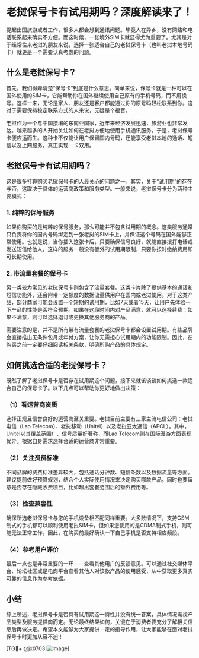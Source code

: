 # 老挝保号卡有试用期吗？深度解读来了！

提起出国旅游或者工作，很多人都会想到通讯问题。毕竟人在异乡，没有网络和电话联系起来确实不方便。而这时候，一张境外SIM卡就显得尤为重要了。尤其是对于经常往来老挝的朋友来说，选择一张适合自己的老挝保号卡（也叫老挝本地号码卡）就更是一个需要认真考虑的问题。

## 什么是老挝保号卡？

首先，我们得弄清楚“保号卡”到底是什么意思。简单来说，保号卡就是一种可以在国外使用的SIM卡，它能帮助你在国外继续使用自己原有的手机号码，而不用换号。这样一来，无论是家人、朋友还是客户都能通过你的原号码轻松联系到你。这对于需要保持稳定联系方式的人来说，无疑是个福音。

老挝作为一个与中国接壤的东南亚国家，近年来经济发展迅速，旅游业也非常发达。越来越多的人开始关注如何在老挝方便地使用手机通讯服务。于是，老挝保号卡便应运而生。这种卡不仅能让用户保留国内号码，还能享受老挝本地的通话、短信以及上网服务，真正实现一卡双用。

## 老挝保号卡有试用期吗？

这是很多打算购买老挝保号卡的人最关心的问题之一。其实，关于“试用期”的存在与否，这取决于具体的运营商政策和服务类型。一般来说，老挝保号卡分为两种主要模式：

### 1. 纯粹的保号服务
如果你购买的是纯粹的保号服务，那么可能并不包含试用期的概念。这类服务通常只负责将你的国内号码绑定到一张老挝的SIM卡上，并保证这个号码在国外能够正常使用。也就是说，当你插入这张卡后，只要确保信号良好，就能直接拨打电话或发送短信给他人。这样的服务一般没有额外的试用期限制，只要你按时缴纳费用即可长期使用。

### 2. 带流量套餐的保号卡
另一类较为常见的老挝保号卡则包含了流量套餐。这类卡片除了提供基本的通话和短信功能外，还会附带一定额度的数据流量供用户在国内或老挝使用。对于这类产品，部分商家可能会设置一个短期的试用期，比如7天或者15天，让用户先体验一下产品的性能是否符合预期。如果在这段时间内对产品满意，就可以选择续费；如果不满意，则可以选择退订或更换其他服务商的产品。

需要注意的是，并不是所有带有流量套餐的老挝保号卡都会设置试用期。有些品牌会直接推出无条件包月或年付方案，让你无需担心试用期内的功能限制。因此，在购买之前一定要仔细阅读相关条款，明确所购产品的具体规定。

## 如何挑选合适的老挝保号卡？

既然了解了老挝保号卡是否存在试用期这个问题，接下来就该谈谈如何挑选一款适合自己的保号卡了。以下几点可以帮助你更好地做出决策：

### （1）看运营商资质
选择正规且信誉良好的运营商至关重要。老挝目前主要有三家主流电信公司：老挝电信（Lao Telecom）、老挝移动（Unitel）以及老挝亚太通信（APCL）。其中，Unitel以其覆盖范围广、信号质量好著称，而Lao Telecom则在国际漫游方面表现优异。根据自身需求选择合适的运营商非常重要。

### （2）关注资费标准
不同品牌的资费标准差异较大，包括通话分钟数、短信条数以及数据流量等方面。建议提前做好预算规划，结合个人实际使用情况来决定购买哪款产品。同时也要留意是否存在隐藏收费项目，比如超出套餐范围后的额外费用等。

### （3）检查兼容性
确保所选老挝保号卡与您的手机设备相匹配同样重要。大多数情况下，支持GSM制式的手机都可以顺利使用老挝SIM卡，但如果您使用的是CDMA制式手机，则可能无法正常工作。因此，在购买前最好确认一下自己手机是否支持相应频段。

### （4）参考用户评价
最后一点也是非常重要的一环——查看其他用户的反馈意见。可以通过社交媒体平台、论坛社区或是电商平台查看其他人对该款产品的使用感受，从中获取更多真实可靠的信息作为参考依据。

## 小结

综上所述，老挝保号卡是否具有试用期这一特性并没有统一答案，具体情况需视产品类型及服务提供商而定。无论最终结果如何，关键在于消费者要充分了解相关信息后再做决定。希望本文能够为大家提供一定的指导作用，让大家能够在面对老挝保号卡时更加从容不迫！

[TG💪+ @jx0703 ![Image](https://github.com/user-attachments/assets/dbca1d08-cadb-493c-b0ec-ad6f7a83f270)]